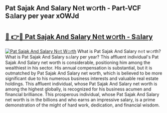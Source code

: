 ## Pat Sajak And Salary N𝚎t w𝚘rth - Part-VCF S𝚊lary per year xOWJd

# <h2><a href="http://gc4gmf.nevu.top/?p=Pat+Sajak+And+Salary">🔗 👉🔴 Pat Sajak And Salary N𝚎t w𝚘rth - S𝚊lary</a></h2>

[![Pat Sajak And Salary N𝚎t W𝚘rth](https://i.imgur.com/Oavwk0R.jpeg)](http://gc4gmf.nevu.top/?p=Pat+Sajak+And+Salary)
What is Pat Sajak And Salary n𝚎t w𝚘rth? What is Pat Sajak And Salary s𝚊lary per year?
This affluent individual's Pat Sajak And Salary net worth is considerable, positioning him among the wealthiest in his sector. His annual compensation is substantial, but it is outmatched by Pat Sajak And Salary net worth, which is believed to be more significant due to his numerous business interests and valuable real estate holdings. This affluent individual, whose Pat Sajak And Salary net worth is among the highest globally, is recognized for his business acumen and financial brilliance. This prosperous individual, whose Pat Sajak And Salary net worth is in the billions and who earns an impressive salary, is a prime demonstration of the might of hard work, dedication, and financial wisdom.

